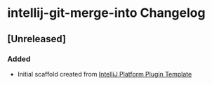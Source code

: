 <!-- Keep a Changelog guide -> https://keepachangelog.com -->

# intellij-git-merge-into Changelog

## [Unreleased]
### Added
- Initial scaffold created from [IntelliJ Platform Plugin Template](https://github.com/JetBrains/intellij-platform-plugin-template)
